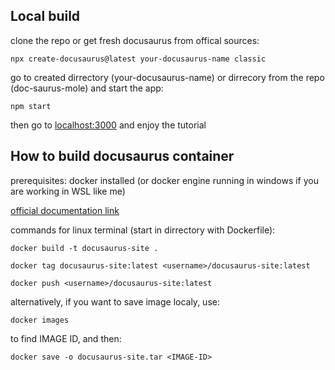 ## Local build

clone the repo or get fresh docusaurus from offical sources:

`npx create-docusaurus@latest your-docusaurus-name classic`

go to created dirrectory (your-docusaurus-name) or dirrecory from the repo (doc-saurus-mole) and start the app:

`npm start`

then go to [localhost:3000](localhost:3000) and enjoy the tutorial


## How to build docusaurus container

prerequisites: docker installed (or docker engine running in windows if you are working in WSL like me)

[official documentation link](https://v1.docusaurus.io/docs/en/docker)

commands for linux terminal (start in dirrectory with Dockerfile):

`docker build -t docusaurus-site .`

`docker tag docusaurus-site:latest <username>/docusaurus-site:latest`

`docker push <username>/docusaurus-site:latest`


alternatively, if you want to save image localy, use:

`docker images`


to find IMAGE ID, and then:

`docker save -o docusaurus-site.tar <IMAGE-ID>`
